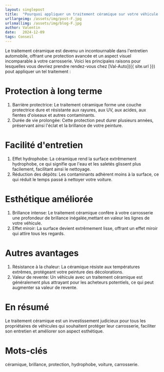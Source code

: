 ```yaml
---
layout: singlepost
title:  "Pourquoi appliquer un traitement céramique sur votre véhicule ?"
urllargeimg: /assets/img/post-F.jpg
urlsmallimg: /assets/img/blog-F.jpg
author: Valentin
date:   2024-12-09
tags: Conseil
---
```


Le traitement céramique est devenu un incontournable dans l'entretien automobile, offrant une protection avancée et un aspect visuel incomparable à votre carrosserie. Voici les principales raisons pour lesquelles vous devriez prendre rendez-vous chez [Val-Auto]({{ site.url }}) pout appliquer un tel traitement :

# Protection à long terme

1. Barrière protectrice: Le traitement céramique forme une couche protectrice dure et résistante aux rayures, aux UV, aux acides, aux fientes d'oiseaux et autres contaminants.
2. Durée de vie prolongée: Cette protection peut durer plusieurs années, préservant ainsi l'éclat et la brillance de votre peinture.

# Facilité d'entretien

1. Effet hydrophobe: La céramique rend la surface extrêmement hydrophobe, ce qui signifie que l'eau et les saletés glissent plus facilement, facilitant ainsi le nettoyage.
2. Réduction des dépôts: Les contaminants adhèrent moins à la surface, ce qui réduit le temps passé à nettoyer votre voiture.

# Esthétique améliorée

1. Brillance intense: Le traitement céramique confère à votre carrosserie une profondeur de brillance inégalée,mettant en valeur les lignes de votre véhicule.
2. Effet miroir: La surface devient extrêmement lisse, offrant un effet miroir qui attire tous les regards.

# Autres avantages

1. Résistance à la chaleur: La céramique résiste aux températures extrêmes, protégeant votre peinture des décolorations.
2. Valeur de revente: Un véhicule avec un traitement céramique est généralement plus attrayant pour les acheteurs potentiels, ce qui peut augmenter sa valeur de revente.

# En résumé

Le traitement céramique est un investissement judicieux pour tous les propriétaires de véhicules qui souhaitent protéger leur carrosserie, faciliter son entretien et améliorer son aspect esthétique.

# Mots-clés
céramique, brillance, protection, hydrophobe, voiture, carrosserie.